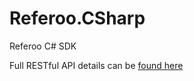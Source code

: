 # Referoo.CSharp

Referoo C# SDK

Full RESTful API details can be [found here](https://api.sandbox.referoo.com.au/)
